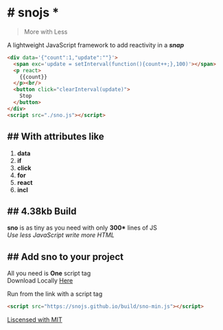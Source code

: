# # snojs *

> More with Less

A lightweight JavaScript framework to add reactivity in a **_snap_**

```html
<div data='{"count":1,"update":""}'>
  <span exc='update = setInterval(function(){count++;},100)'></span>
  <p react>
    {{count}}
  </p><br/>
  <button click="clearInterval(update)">
    Stop
  </button>
</div>
<script src="./sno.js"></script>
```

## ## With attributes like

1. **data**
2. **if**
3. **click**
4. **for**
5. **react**
6. **incl**

## ## 4.38kb Build

**sno** is as tiny as you need with only __300*__ lines of JS<br/>
_Use less JavaScript write more HTML_

## ## Add sno to your project

All you need is **One** script tag<br/>
Download Locally [Here](https://snojs.github.io/build/sno-min.js)

Run from the link with a script tag

```html
<script src="https://snojs.github.io/build/sno-min.js"></script>
```

<ins>Liscensed with MIT</ins>
